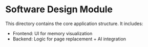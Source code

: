 # Software Design Module

This directory contains the core application structure.
It includes:
- Frontend: UI for memory visualization
- Backend: Logic for page replacement + AI integration
